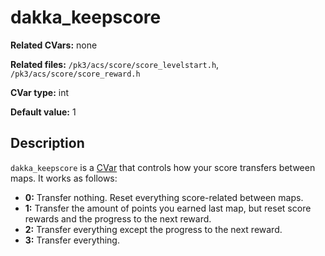 # dakka\_keepscore

**Related CVars:** none

**Related files:** `/pk3/acs/score/score_levelstart.h`, `/pk3/acs/score/score_reward.h`

**CVar type:** int

**Default value:** 1

## Description

`dakka_keepscore` is a [CVar](../cvars.md) that controls how your score transfers between maps. It works as follows:

- **0:** Transfer nothing. Reset everything score-related between maps.
- **1:** Transfer the amount of points you earned last map, but reset score rewards and the progress to the next reward.
- **2:** Transfer everything except the progress to the next reward.
- **3:** Transfer everything.

